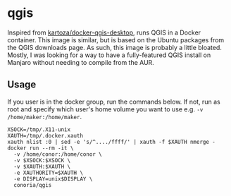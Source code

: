 # qgis 

Inspired from [kartoza/docker-qgis-desktop](https://github.com/kartoza/docker-qgis-desktop), runs QGIS in a Docker container. This image is similar, but is based on the Ubuntu packages from the QGIS downloads page. As such, this image is probably a little bloated. Mostly, I was looking for a way to have a fully-featured QGIS install on Manjaro without needing to compile from the AUR.

## Usage

If you user is in the docker group, run the commands below. If not, run as root and specify which user's home volume you want to use e.g. `-v /home/maker:/home/maker`.

```
XSOCK=/tmp/.X11-unix
XAUTH=/tmp/.docker.xauth
xauth nlist :0 | sed -e 's/^..../ffff/' | xauth -f $XAUTH nmerge -
docker run --rm -it \
  -v /home/conor:/home/conor \
  -v $XSOCK:$XSOCK \
  -v $XAUTH:$XAUTH \
  -e XAUTHORITY=$XAUTH \
  -e DISPLAY=unix$DISPLAY \
  conoria/qgis
```
